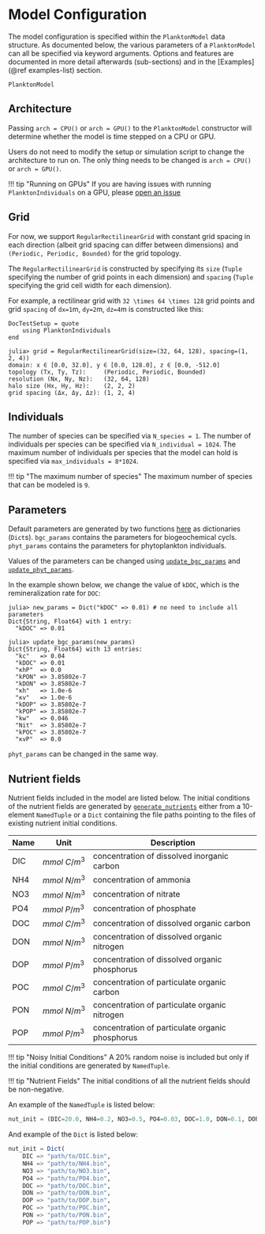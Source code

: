 # Model Configuration

The model configuration is specified within the `PlanktonModel` data structure. As documented below, the various parameters of a `PlanktonModel` can all be specified via keyword arguments. Options and features are documented in more detail afterwards (sub-sections) and in the [Examples](@ref examples-list) section.

```@docs
PlanktonModel
```

## Architecture

Passing `arch = CPU()` or `arch = GPU()` to the `PlanktonModel` constructor will determine whether the model
is time stepped on a CPU or GPU.

Users do not need to modify the setup or simulation script to change the architecture to run on.
The only thing needs to be changed is `arch = CPU()` or `arch = GPU()`.

!!! tip "Running on GPUs"
    If you are having issues with running `PlanktonIndividuals` on a GPU, please
    [open an issue](https://github.com/JuliaOcean/PlanktonIndividuals.jl/issues/new)

## Grid

For now, we support `RegularRectilinearGrid` with constant grid spacing in each direction (albeit grid spacing can differ between dimensions) and `(Periodic, Periodic, Bounded)` for the grid topology.

The `RegularRectilinearGrid` is constructed by specifying its `size` (`Tuple`
specifying the number of grid points in each dimension) and `spacing` (`Tuple` specifying
the grid cell width for each dimension).

For example, a rectilinear grid with ``32 \times 64 \times 128`` grid points and grid `spacing` of ``dx=1``m, ``dy=2``m, ``dz=4``m is constructed like this:

```@meta
DocTestSetup = quote
    using PlanktonIndividuals
end
```

```jldoctest
julia> grid = RegularRectilinearGrid(size=(32, 64, 128), spacing=(1, 2, 4))
domain: x ∈ [0.0, 32.0], y ∈ [0.0, 128.0], z ∈ [0.0, -512.0]
topology (Tx, Ty, Tz):     (Periodic, Periodic, Bounded)
resolution (Nx, Ny, Nz):   (32, 64, 128)
halo size (Hx, Hy, Hz):    (2, 2, 2)
grid spacing (Δx, Δy, Δz): (1, 2, 4)
```

## Individuals

The number of species can be specified via `N_species = 1`.
The number of individuals per species can be specified via `N_individual = 1024`.
The maximum number of individuals per species that the model can hold is specified via `max_individuals = 8*1024`.

!!! tip "The maximum number of species"
    The maximum number of species that can be modeled is `9`.

## Parameters

Default parameters are generated by two functions [here](https://github.com/JuliaOcean/PlanktonIndividuals.jl/blob/master/src/params/param_default.jl) as dictionaries (`Dict`s).
`bgc_params` contains the parameters for biogeochemical cycls.
`phyt_params` contains the parameters for phytoplankton individuals.

Values of the parameters can be changed using [`update_bgc_params`](@ref) and [`update_phyt_params`](@ref).

In the example shown below, we change the value of `kDOC`, which is the remineralization rate for `DOC`:

```jldoctest
julia> new_params = Dict("kDOC" => 0.01) # no need to include all parameters
Dict{String, Float64} with 1 entry:
  "kDOC" => 0.01

julia> update_bgc_params(new_params)
Dict{String, Float64} with 13 entries:
  "kc"   => 0.04
  "kDOC" => 0.01
  "κhP"  => 0.0
  "kPON" => 3.85802e-7
  "kDON" => 3.85802e-7
  "κh"   => 1.0e-6
  "κv"   => 1.0e-6
  "kDOP" => 3.85802e-7
  "kPOP" => 3.85802e-7
  "kw"   => 0.046
  "Nit"  => 3.85802e-7
  "kPOC" => 3.85802e-7
  "κvP"  => 0.0
```

`phyt_params` can be changed in the same way.

## Nutrient fields

Nutrient fields included in the model are listed below.
The initial conditions of the nutrient fields are generated by [`generate_nutrients`](@ref)
either from a 10-element `NamedTuple` or a `Dict` containing the file paths pointing to the files
of existing nutrient initial conditions. 

|Name | Unit        | Description                                     |
|-----|-------------|-------------------------------------------------|
|DIC  |$mmol~C/m^3$ | concentration of dissolved inorganic carbon     |
|NH4  |$mmol~N/m^3$ | concentration of ammonia                        |
|NO3  |$mmol~N/m^3$ | concentration of nitrate                        |
|PO4  |$mmol~P/m^3$ | concentration of phosphate                      |
|DOC  |$mmol~C/m^3$ | concentration of dissolved organic carbon       |
|DON  |$mmol~N/m^3$ | concentration of dissolved organic nitrogen     |
|DOP  |$mmol~P/m^3$ | concentration of dissolved organic phosphorus   |
|POC  |$mmol~C/m^3$ | concentration of particulate organic carbon     |
|PON  |$mmol~N/m^3$ | concentration of particulate organic nitrogen   |
|POP  |$mmol~P/m^3$ | concentration of particulate organic phosphorus |

!!! tip "Noisy Initial Conditions"
    A 20% random noise is included but only if the initial conditions are generated by `NamedTuple`.

!!! tip "Nutrient Fields"
    The initial conditions of all the nutrient fields should be non-negative.

An example of the `NamedTuple` is listed below:

```julia
nut_init = (DIC=20.0, NH4=0.2, NO3=0.5, PO4=0.03, DOC=1.0, DON=0.1, DOP=0.05, POC=0.0, PON=0.0,POP=0.0)
```

And example of the `Dict` is listed below:

```julia
nut_init = Dict(
    DIC => "path/to/DIC.bin",
    NH4 => "path/to/NH4.bin",
    NO3 => "path/to/NO3.bin",
    PO4 => "path/to/PO4.bin",
    DOC => "path/to/DOC.bin",
    DON => "path/to/DON.bin",
    DOP => "path/to/DOP.bin",
    POC => "path/to/POC.bin",
    PON => "path/to/PON.bin",
    POP => "path/to/POP.bin")
```

